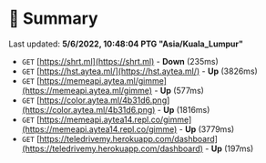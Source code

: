 # 📖 Summary
Last updated: **5/6/2022, 10:48:04 PTG "Asia/Kuala_Lumpur"**

- `GET` [https://shrt.ml](https://shrt.ml) - **Down** (235ms)
- `GET` [https://hst.aytea.ml/](https://hst.aytea.ml/) - **Up** (3826ms)
- `GET` [https://memeapi.aytea.ml/gimme](https://memeapi.aytea.ml/gimme) - **Up** (577ms)
- `GET` [https://color.aytea.ml/4b31d6.png](https://color.aytea.ml/4b31d6.png) - **Up** (1816ms)
- `GET` [https://memeapi.aytea14.repl.co/gimme](https://memeapi.aytea14.repl.co/gimme) - **Up** (3779ms)
- `GET` [https://teledrivemy.herokuapp.com/dashboard](https://teledrivemy.herokuapp.com/dashboard) - **Up** (197ms)
